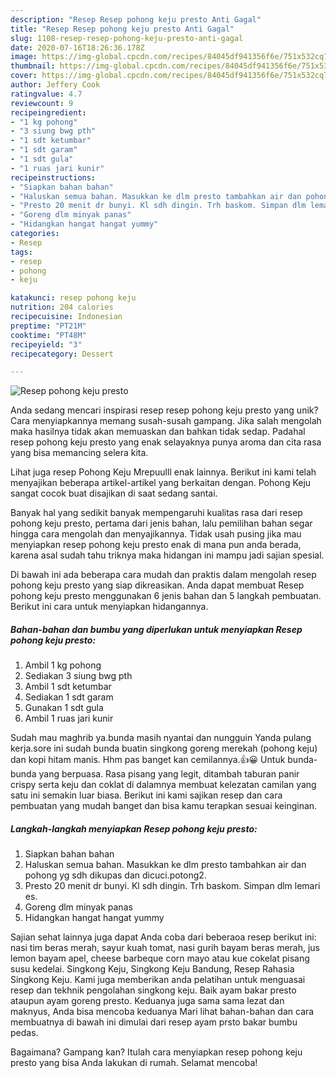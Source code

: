 ```yaml
---
description: "Resep Resep pohong keju presto Anti Gagal"
title: "Resep Resep pohong keju presto Anti Gagal"
slug: 1108-resep-resep-pohong-keju-presto-anti-gagal
date: 2020-07-16T18:26:36.178Z
image: https://img-global.cpcdn.com/recipes/84045df941356f6e/751x532cq70/resep-pohong-keju-presto-foto-resep-utama.jpg
thumbnail: https://img-global.cpcdn.com/recipes/84045df941356f6e/751x532cq70/resep-pohong-keju-presto-foto-resep-utama.jpg
cover: https://img-global.cpcdn.com/recipes/84045df941356f6e/751x532cq70/resep-pohong-keju-presto-foto-resep-utama.jpg
author: Jeffery Cook
ratingvalue: 4.7
reviewcount: 9
recipeingredient:
- "1 kg pohong"
- "3 siung bwg pth"
- "1 sdt ketumbar"
- "1 sdt garam"
- "1 sdt gula"
- "1 ruas jari kunir"
recipeinstructions:
- "Siapkan bahan bahan"
- "Haluskan semua bahan. Masukkan ke dlm presto tambahkan air dan pohong yg sdh dikupas dan dicuci.potong2."
- "Presto 20 menit dr bunyi. Kl sdh dingin. Trh baskom. Simpan dlm lemari es."
- "Goreng dlm minyak panas"
- "Hidangkan hangat hangat yummy"
categories:
- Resep
tags:
- resep
- pohong
- keju

katakunci: resep pohong keju 
nutrition: 204 calories
recipecuisine: Indonesian
preptime: "PT21M"
cooktime: "PT48M"
recipeyield: "3"
recipecategory: Dessert

---
```



![Resep pohong keju presto](https://img-global.cpcdn.com/recipes/84045df941356f6e/751x532cq70/resep-pohong-keju-presto-foto-resep-utama.jpg)

Anda sedang mencari inspirasi resep resep pohong keju presto yang unik? Cara menyiapkannya memang susah-susah gampang. Jika salah mengolah maka hasilnya tidak akan memuaskan dan bahkan tidak sedap. Padahal resep pohong keju presto yang enak selayaknya punya aroma dan cita rasa yang bisa memancing selera kita.

Lihat juga resep Pohong Keju Mrepuulll enak lainnya. Berikut ini kami telah menyajikan beberapa artikel-artikel yang berkaitan dengan. Pohong Keju sangat cocok buat disajikan di saat sedang santai.

Banyak hal yang sedikit banyak mempengaruhi kualitas rasa dari resep pohong keju presto, pertama dari jenis bahan, lalu pemilihan bahan segar hingga cara mengolah dan menyajikannya. Tidak usah pusing jika mau menyiapkan resep pohong keju presto enak di mana pun anda berada, karena asal sudah tahu triknya maka hidangan ini mampu jadi sajian spesial.


Di bawah ini ada beberapa cara mudah dan praktis dalam mengolah resep pohong keju presto yang siap dikreasikan. Anda dapat membuat Resep pohong keju presto menggunakan 6 jenis bahan dan 5 langkah pembuatan. Berikut ini cara untuk menyiapkan hidangannya.

<!--inarticleads1-->

##### Bahan-bahan dan bumbu yang diperlukan untuk menyiapkan Resep pohong keju presto:

1. Ambil 1 kg pohong
1. Sediakan 3 siung bwg pth
1. Ambil 1 sdt ketumbar
1. Sediakan 1 sdt garam
1. Gunakan 1 sdt gula
1. Ambil 1 ruas jari kunir


Sudah mau maghrib ya.bunda masih nyantai dan nungguin Yanda pulang kerja.sore ini sudah bunda buatin singkong goreng merekah (pohong keju) dan kopi hitam manis. Hhm pas banget kan cemilannya.👍😀 Untuk bunda-bunda yang berpuasa. Rasa pisang yang legit, ditambah taburan panir crispy serta keju dan coklat di dalamnya membuat kelezatan camilan yang satu ini semakin luar biasa. Berikut ini kami sajikan resep dan cara pembuatan yang mudah banget dan bisa kamu terapkan sesuai keinginan. 

<!--inarticleads2-->

##### Langkah-langkah menyiapkan Resep pohong keju presto:

1. Siapkan bahan bahan
1. Haluskan semua bahan. Masukkan ke dlm presto tambahkan air dan pohong yg sdh dikupas dan dicuci.potong2.
1. Presto 20 menit dr bunyi. Kl sdh dingin. Trh baskom. Simpan dlm lemari es.
1. Goreng dlm minyak panas
1. Hidangkan hangat hangat yummy


Sajian sehat lainnya juga dapat Anda coba dari beberaoa resep berikut ini: nasi tim beras merah, sayur kuah tomat, nasi gurih bayam beras merah, jus lemon bayam apel, cheese barbeque corn mayo atau kue cokelat pisang susu kedelai. Singkong Keju, Singkong Keju Bandung, Resep Rahasia Singkong Keju. Kami juga memberikan anda pelatihan untuk menguasai resep dan tekhnik pengolahan singkong keju. Baik ayam bakar presto ataupun ayam goreng presto. Keduanya juga sama sama lezat dan maknyus, Anda bisa mencoba keduanya Mari lihat bahan-bahan dan cara membuatnya di bawah ini dimulai dari resep ayam prsto bakar bumbu pedas. 

Bagaimana? Gampang kan? Itulah cara menyiapkan resep pohong keju presto yang bisa Anda lakukan di rumah. Selamat mencoba!
